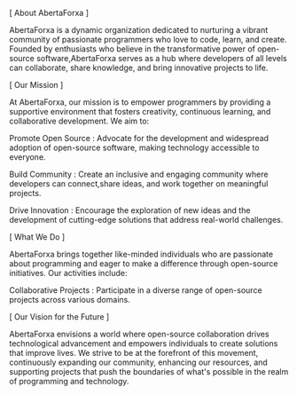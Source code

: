 [ About AbertaForxa ]

AbertaForxa is a dynamic organization dedicated to nurturing a vibrant 
community of passionate programmers who love to code, learn, and create. 
Founded by enthusiasts who believe in the transformative power of 
open-source software,AbertaForxa serves as a hub where developers of all 
levels can collaborate, share knowledge, and bring innovative projects to life.

[ Our Mission ]

At AbertaForxa, our mission is to empower programmers by providing 
a supportive environment that fosters creativity, continuous learning, 
and collaborative development. We aim to:

Promote Open Source : Advocate for the development and widespread 
adoption of open-source software, making technology accessible to everyone.

Build Community : Create an inclusive and engaging community where 
developers can connect,share ideas, and work together on meaningful projects.

Drive Innovation : Encourage the exploration of new ideas and the development of 
cutting-edge solutions that address real-world challenges.

[ What We Do ]

AbertaForxa brings together like-minded individuals who are passionate 
about programming and eager to make a difference through open-source 
initiatives. Our activities include:

Collaborative Projects : Participate in a diverse range of open-source 
projects across various domains.

[ Our Vision for the Future ]

AbertaForxa envisions a world where open-source collaboration drives 
technological advancement and empowers individuals to create solutions 
that improve lives. We strive to be at the forefront of this movement,
continuously expanding our community, enhancing our resources, and supporting 
projects that push the boundaries of what's possible in the realm of 
programming and technology.

